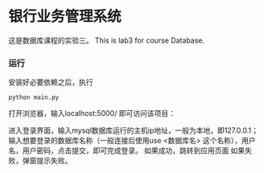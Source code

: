 # 银行业务管理系统

这是数据库课程的实验三。
This is lab3 for course Database.

### 运行

安装好必要依赖之后，执行

```
python main.py
```

打开浏览器，输入localhost:5000/ 即可访问该项目：

进入登录界面，输入mysql数据库运行的主机ip地址，一般为本地，即127.0.0.1；输入想要登录的数据库名称（一般连接后使用use <数据库名> 这个名称），用户名，用户密码，点击提交，即可完成登录。
如果成功，跳转到应用页面
如果失败，弹窗提示失败。
